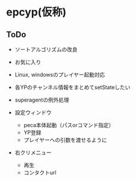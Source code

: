 # epcyp(仮称)

## ToDo
- ソートアルゴリズムの改良
- お気に入り
- Linux, windowsのプレイヤー起動対応
- 各YPのチャンネル情報をまとめてsetStateしたい
- superagentの例外処理

- 設定ウィンドウ
  - peca本体起動（パスorコマンド指定）
  - YP登録
  - プレイヤーへの引数を渡せるように

- 右クリメニュー
  - 再生
  - コンタクトurl
